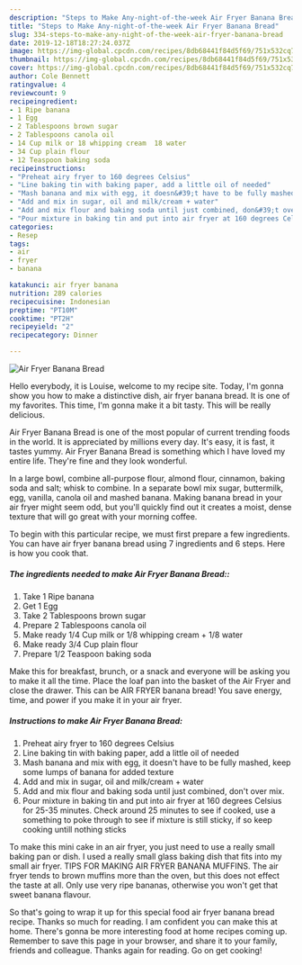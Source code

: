 ```yaml
---
description: "Steps to Make Any-night-of-the-week Air Fryer Banana Bread"
title: "Steps to Make Any-night-of-the-week Air Fryer Banana Bread"
slug: 334-steps-to-make-any-night-of-the-week-air-fryer-banana-bread
date: 2019-12-18T18:27:24.037Z
image: https://img-global.cpcdn.com/recipes/8db68441f84d5f69/751x532cq70/air-fryer-banana-bread-recipe-main-photo.jpg
thumbnail: https://img-global.cpcdn.com/recipes/8db68441f84d5f69/751x532cq70/air-fryer-banana-bread-recipe-main-photo.jpg
cover: https://img-global.cpcdn.com/recipes/8db68441f84d5f69/751x532cq70/air-fryer-banana-bread-recipe-main-photo.jpg
author: Cole Bennett
ratingvalue: 4
reviewcount: 9
recipeingredient:
- 1 Ripe banana
- 1 Egg
- 2 Tablespoons brown sugar
- 2 Tablespoons canola oil
- 14 Cup milk or 18 whipping cream  18 water
- 34 Cup plain flour
- 12 Teaspoon baking soda
recipeinstructions:
- "Preheat airy fryer to 160 degrees Celsius"
- "Line baking tin with baking paper, add a little oil of needed"
- "Mash banana and mix with egg, it doesn&#39;t have to be fully mashed, keep some lumps of banana for added texture"
- "Add and mix in sugar, oil and milk/cream + water"
- "Add and mix flour and baking soda until just combined, don&#39;t over mix."
- "Pour mixture in baking tin and put into air fryer at 160 degrees Celsius for 25-35 minutes. Check around 25 minutes to see if cooked, use a something to poke through to see if mixture is still sticky, if so keep cooking untill nothing sticks"
categories:
- Resep
tags:
- air
- fryer
- banana

katakunci: air fryer banana
nutrition: 289 calories
recipecuisine: Indonesian
preptime: "PT10M"
cooktime: "PT2H"
recipeyield: "2"
recipecategory: Dinner

---
```



![Air Fryer Banana Bread](https://img-global.cpcdn.com/recipes/8db68441f84d5f69/751x532cq70/air-fryer-banana-bread-recipe-main-photo.jpg)

Hello everybody, it is Louise, welcome to my recipe site. Today, I'm gonna show you how to make a distinctive dish, air fryer banana bread. It is one of my favorites. This time, I'm gonna make it a bit tasty. This will be really delicious.

Air Fryer Banana Bread is one of the most popular of current trending foods in the world. It is appreciated by millions every day. It's easy, it is fast, it tastes yummy. Air Fryer Banana Bread is something which I have loved my entire life. They're fine and they look wonderful.

In a large bowl, combine all-purpose flour, almond flour, cinnamon, baking soda and salt; whisk to combine. In a separate bowl mix sugar, buttermilk, egg, vanilla, canola oil and mashed banana. Making banana bread in your air fryer might seem odd, but you&#39;ll quickly find out it creates a moist, dense texture that will go great with your morning coffee.


To begin with this particular recipe, we must first prepare a few ingredients. You can have air fryer banana bread using 7 ingredients and 6 steps. Here is how you cook that.

##### The ingredients needed to make Air Fryer Banana Bread::

1. Take 1 Ripe banana
1. Get 1 Egg
1. Take 2 Tablespoons brown sugar
1. Prepare 2 Tablespoons canola oil
1. Make ready 1/4 Cup milk or 1/8 whipping cream + 1/8 water
1. Make ready 3/4 Cup plain flour
1. Prepare 1/2 Teaspoon baking soda


Make this for breakfast, brunch, or a snack and everyone will be asking you to make it all the time. Place the loaf pan into the basket of the Air Fryer and close the drawer. This can be AIR FRYER banana bread! You save energy, time, and power if you make it in your air fryer. 

##### Instructions to make Air Fryer Banana Bread:

1. Preheat airy fryer to 160 degrees Celsius
1. Line baking tin with baking paper, add a little oil of needed
1. Mash banana and mix with egg, it doesn&#39;t have to be fully mashed, keep some lumps of banana for added texture
1. Add and mix in sugar, oil and milk/cream + water
1. Add and mix flour and baking soda until just combined, don&#39;t over mix.
1. Pour mixture in baking tin and put into air fryer at 160 degrees Celsius for 25-35 minutes. Check around 25 minutes to see if cooked, use a something to poke through to see if mixture is still sticky, if so keep cooking untill nothing sticks


To make this mini cake in an air fryer, you just need to use a really small baking pan or dish. I used a really small glass baking dish that fits into my small air fryer. TIPS FOR MAKING AIR FRYER BANANA MUFFINS. The air fryer tends to brown muffins more than the oven, but this does not effect the taste at all. Only use very ripe bananas, otherwise you won&#39;t get that sweet banana flavour. 

So that's going to wrap it up for this special food air fryer banana bread recipe. Thanks so much for reading. I am confident you can make this at home. There's gonna be more interesting food at home recipes coming up. Remember to save this page in your browser, and share it to your family, friends and colleague. Thanks again for reading. Go on get cooking!
